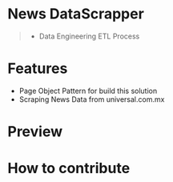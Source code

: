 
# News DataScrapper <!-- omit in toc -->

> * Data Engineering ETL Process

# Features
* Page Object Pattern for build this solution
* Scraping News Data from universal.com.mx

# Preview

# How to contribute
